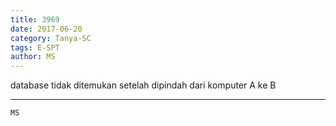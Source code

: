 ```yaml
---
title: 3969
date: 2017-06-20
category: Tanya-SC
tags: E-SPT
author: MS
---
```


database tidak ditemukan setelah dipindah dari komputer A ke B

---



`MS`
